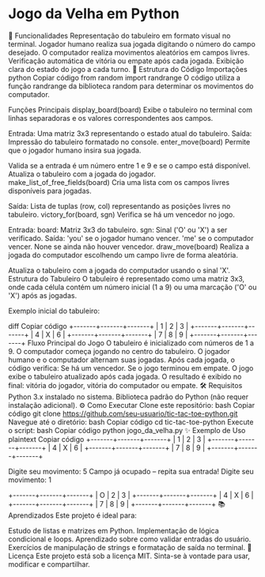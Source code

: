 # Jogo da Velha em Python

🚀 Funcionalidades
Representação do tabuleiro em formato visual no terminal.
Jogador humano realiza sua jogada digitando o número do campo desejado.
O computador realiza movimentos aleatórios em campos livres.
Verificação automática de vitória ou empate após cada jogada.
Exibição clara do estado do jogo a cada turno.
📂 Estrutura do Código
Importações
python
Copiar código
from random import randrange
O código utiliza a função randrange da biblioteca random para determinar os movimentos do computador.

Funções Principais
display_board(board)
Exibe o tabuleiro no terminal com linhas separadoras e os valores correspondentes aos campos.

Entrada: Uma matriz 3x3 representando o estado atual do tabuleiro.
Saída: Impressão do tabuleiro formatado no console.
enter_move(board)
Permite que o jogador humano insira sua jogada.

Valida se a entrada é um número entre 1 e 9 e se o campo está disponível.
Atualiza o tabuleiro com a jogada do jogador.
make_list_of_free_fields(board)
Cria uma lista com os campos livres disponíveis para jogadas.

Saída: Lista de tuplas (row, col) representando as posições livres no tabuleiro.
victory_for(board, sgn)
Verifica se há um vencedor no jogo.

Entrada:
board: Matriz 3x3 do tabuleiro.
sgn: Sinal ('O' ou 'X') a ser verificado.
Saída:
'you' se o jogador humano vencer.
'me' se o computador vencer.
None se ainda não houver vencedor.
draw_move(board)
Realiza a jogada do computador escolhendo um campo livre de forma aleatória.

Atualiza o tabuleiro com a jogada do computador usando o sinal 'X'.
Estrutura do Tabuleiro
O tabuleiro é representado como uma matriz 3x3, onde cada célula contém um número inicial (1 a 9) ou uma marcação ('O' ou 'X') após as jogadas.

Exemplo inicial do tabuleiro:

diff
Copiar código
+-------+-------+-------+
|   1   |   2   |   3   |
+-------+-------+-------+
|   4   |   X   |   6   |
+-------+-------+-------+
|   7   |   8   |   9   |
+-------+-------+-------+
Fluxo Principal do Jogo
O tabuleiro é inicializado com números de 1 a 9.
O computador começa jogando no centro do tabuleiro.
O jogador humano e o computador alternam suas jogadas.
Após cada jogada, o código verifica:
Se há um vencedor.
Se o jogo terminou em empate.
O jogo exibe o tabuleiro atualizado após cada jogada.
O resultado é exibido no final: vitória do jogador, vitória do computador ou empate.
🛠️ Requisitos
Python 3.x instalado no sistema.
Biblioteca padrão do Python (não requer instalação adicional).
⚙️ Como Executar
Clone este repositório:
bash
Copiar código
git clone https://github.com/seu-usuario/tic-tac-toe-python.git
Navegue até o diretório:
bash
Copiar código
cd tic-tac-toe-python
Execute o script:
bash
Copiar código
python jogo_da_velha.py
✨ Exemplo de Uso
plaintext
Copiar código
+-------+-------+-------+
|   1   |   2   |   3   |
+-------+-------+-------+
|   4   |   X   |   6   |
+-------+-------+-------+
|   7   |   8   |   9   |
+-------+-------+-------+

Digite seu movimento: 5
Campo já ocupado – repita sua entrada!
Digite seu movimento: 1

+-------+-------+-------+
|   O   |   2   |   3   |
+-------+-------+-------+
|   4   |   X   |   6   |
+-------+-------+-------+
|   7   |   8   |   9   |
+-------+-------+-------+
📚 Aprendizados
Este projeto é ideal para:

Estudo de listas e matrizes em Python.
Implementação de lógica condicional e loops.
Aprendizado sobre como validar entradas do usuário.
Exercícios de manipulação de strings e formatação de saída no terminal.
📄 Licença
Este projeto está sob a licença MIT. Sinta-se à vontade para usar, modificar e compartilhar.

